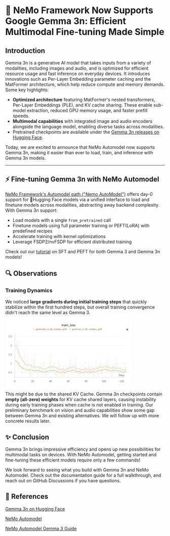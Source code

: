 # 🚀 NeMo Framework Now Supports Google Gemma 3n: Efficient Multimodal Fine-tuning Made Simple

## Introduction

Gemma 3n is a generative AI model that takes inputs from a variety of modalities, including images and audio, and is optimized for efficient resource usage and fast inference on everyday devices. It introduces innovations such as Per-Layer Embedding parameter caching and the MatFormer architecture, which help reduce compute and memory demands. Some key highlights:

- **Optimized architecture** featuring MatFormer's nested transformers, Per-Layer Embeddings (PLE), and KV cache sharing. These enable sub-model extraction, reduced GPU memory usage, and faster prefill speeds.
- **Multimodal capabilities** with integrated image and audio encoders alongside the language model, enabling diverse tasks across modalities.  
- Pretrained checkpoints are available under the [Gemma 3n releases on Hugging Face](https://huggingface.co/collections/google/gemma-3n-685065323f5984ef315c93f4).

Today, we are excited to announce that NeMo Automodel now supports Gemma 3n, making it easier than ever to load, train, and inference with Gemma 3n models.


---

## ⚡ Fine-tuning Gemma 3n with NeMo Automodel

[NeMo Framework's Automodel path ("Nemo AutoModel")](https://github.com/NVIDIA-NeMo/Automodel) offers day-0 support for :hugs:Hugging Face models via a unified interface to load and finetune models across modalities, abstracting away backend complexity. With Gemma 3n support:

- Load models with a single `from_pretrained` call  
- Finetune models using full parameter training or PEFT(LoRA) with predefined recipes
- Accelerate training with kernel optimizations
- Leverage FSDP2/nvFSDP for efficient distributed training

Check out our [tutorial](https://github.com/NVIDIA-NeMo/Automodel/blob/huiyingl/gemma3n_sup_blog/docs/guides/gemma3_3n.md) on SFT and PEFT for both Gemma 3 and Gemma 3n models!

## 🔍 Observations

### Training Dynamics
We noticed **large gradients during initial training steps** that quickly stabilize within the first hundred steps, but overall training convergence didn't reach the same level as Gemma 3.

<img src="medpix_peft.jpg" width="400">

This might be due to the shared KV Cache. Gemma 3n checkpoints contain **empty (all-zero) weights** for KV cache shared layers, causing instability during early training phases when cache is not enabled in training. Our preliminary benchmark on vision and audio capabilities show some gap between Gemma 3n and existing alternatives. We will follow up with more concrete results later.


## ✨ Conclusion
Gemma 3n brings impressive efficiency and opens up new possibilities for multimodal tasks on devices. With NeMo Automodel, getting started and fine-tuning these efficient models require only a few commands!

We look forward to seeing what you build with Gemma 3n and NeMo Automodel. Check out the documentation guide for a full walkthrough, and reach out on GitHub Discussions if you have questions.

## 🔗 References
[Gemma 3n on Hugging Face](https://huggingface.co/collections/google/gemma-3n-685065323f5984ef315c93f4)

[NeMo Automodel](https://github.com/NVIDIA-NeMo/Automodel)

[NeMo Automodel Gemma 3 Guide](https://github.com/NVIDIA-NeMo/Automodel/blob/huiyingl/gemma3n_sup_blog/docs/guides/gemma3_3n.md)
